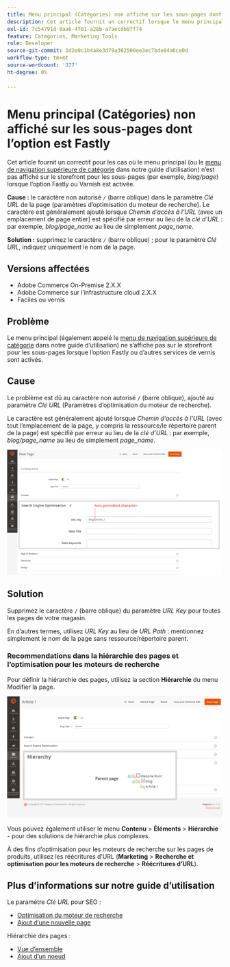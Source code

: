 ```yaml
---
title: Menu principal (Catégories) non affiché sur les sous-pages dont l’option est Fastly
description: Cet article fournit un correctif lorsque le menu principal (ou le [menu de navigation supérieure de catégorie](https://experienceleague.adobe.com/docs/commerce-admin/catalog/catalog/navigation/navigation-top.html?lang=fr) de notre guide d’utilisation) n’est pas affiché sur le storefront pour les sous-pages (par exemple, *blog/page*) lorsque l’option Fastly ou Varnish est activée.
exl-id: 7c54791d-8aa6-4f01-a28b-a7aecdb8ff74
feature: Categories, Marketing Tools
role: Developer
source-git-commit: 1d2e0c1b4a8e3d79a362500ee3ec7bde84a6ce0d
workflow-type: tm+mt
source-wordcount: '377'
ht-degree: 0%

---
```


# Menu principal (Catégories) non affiché sur les sous-pages dont l’option est Fastly

Cet article fournit un correctif pour les cas où le menu principal (ou le [menu de navigation supérieure de catégorie](/docs/commerce-admin/catalog/catalog/navigation/navigation-top.html) dans notre guide d’utilisation) n’est pas affiché sur le storefront pour les sous-pages (par exemple, *blog/page*) lorsque l’option Fastly ou Varnish est activée.

**Cause :** le caractère non autorisé `/` (barre oblique) dans le paramètre *Clé URL* de la page (paramètres d’optimisation du moteur de recherche). Le caractère est généralement ajouté lorsque *Chemin d’accès à l’URL* (avec un emplacement de page entier) est spécifié par erreur au lieu de la *clé d’URL* : par exemple, *blog/page\_name* au lieu de simplement *page\_name*.

**Solution :** supprimez le caractère `/` (barre oblique) ; pour le paramètre *Clé URL*, indiquez uniquement le nom de la page.

## Versions affectées

* Adobe Commerce On-Premise 2.X.X
* Adobe Commerce sur l’infrastructure cloud 2.X.X
* Faciles ou vernis

## Problème

Le menu principal (également appelé le [menu de navigation supérieure de catégorie](/docs/commerce-admin/catalog/catalog/navigation/navigation-top.html) dans notre guide d’utilisation) ne s’affiche pas sur le storefront pour les sous-pages lorsque l’option Fastly ou d’autres services de vernis sont activés.

## Cause

Le problème est dû au caractère non autorisé `/` (barre oblique), ajouté au paramètre *Clé URL* (Paramètres d’optimisation du moteur de recherche).

Le caractère est généralement ajouté lorsque *Chemin d’accès à l’URL* (avec tout l’emplacement de la page, y compris la ressource/le répertoire parent de la page) est spécifié par erreur au lieu de la *clé d’URL* : par exemple, *blog/page\_name* au lieu de simplement *page\_name*.

![Paramètre de clé URL pour les paramètres d’optimisation pour les moteurs de recherche](assets/seo_url_key.png)

## Solution

Supprimez le caractère `/` (barre oblique) du paramètre *URL Key* pour toutes les pages de votre magasin.

En d’autres termes, utilisez *URL Key* au lieu de *URL Path* : mentionnez simplement le nom de la page sans ressource/répertoire parent.

### Recommendations dans la hiérarchie des pages et l’optimisation pour les moteurs de recherche

Pour définir la hiérarchie des pages, utilisez la section **Hiérarchie** du menu Modifier la page.

![Paramètres de hiérarchie](assets/hierarchy_hr.png)

Vous pouvez également utiliser le menu **Contenu** > **Éléments** > **Hiérarchie** - pour des solutions de hiérarchie plus complexes.

À des fins d’optimisation pour les moteurs de recherche sur les pages de produits, utilisez les réécritures d’URL (**Marketing** > **Recherche et optimisation pour les moteurs de recherche** > **Réécritures d’URL**).

## Plus d’informations sur notre guide d’utilisation

Le paramètre *Clé URL* pour SEO :

* [Optimisation du moteur de recherche](/docs/commerce-admin/catalog/categories/create/categories-search-engine-optimization.html)
* [Ajout d’une nouvelle page](/docs/commerce-admin/content-design/elements/pages/page-add.html)

Hiérarchie des pages :

* [Vue d’ensemble](/docs/commerce-admin/content-design/elements/pages/page-hierarchy.html)
* [Ajout d’un noeud](/docs/commerce-admin/content-design/elements/pages/page-hierarchy.html#add-a-hierarchy-node)
